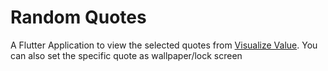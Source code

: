 # Random Quotes
A Flutter Application  to view the selected quotes from <a target="_blank" rel="noopener" href="https://twitter.com/visualizevalue?s=20">Visualize Value</a>.
You can also set the specific quote as wallpaper/lock screen


